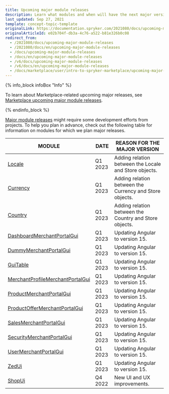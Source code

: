 ```yaml
---
title: Upcoming major module releases
description: Learn what modules and when will have the next major versions release
last_updated: Sep 27, 2021
template: concept-topic-template
originalLink: https://documentation.spryker.com/2021080/docs/upcoming-major-module-releases
originalArticleId: e02b704f-db3a-4c76-a522-b81e326b0c08
redirect_from:
  - /2021080/docs/upcoming-major-module-releases
  - /2021080/docs/en/upcoming-major-module-releases
  - /docs/upcoming-major-module-releases
  - /docs/en/upcoming-major-module-releases
  - /v6/docs/upcoming-major-module-releases
  - /v6/docs/en/upcoming-major-module-releases
  - /docs/marketplace/user/intro-to-spryker-marketplace/upcoming-major-module-releases.html
---
```


{% info_block infoBox "Info" %}

To learn about Marketplace-related upcoming major releases, see [Marketplace upcoming major module releases](/docs/scos/user/intro-to-spryker/spryker-marketplace/upcoming-major-module-releases.html).

{% endinfo_block %}

[Major module releases](/docs/scos/dev/architecture/module-api/semantic-versioning-major-vs.-minor-vs.-patch-release.html) might require some development efforts from projects. To help you plan in advance, check out the following table for information on modules for which we plan major releases.

| MODULE | DATE | REASON FOR THE MAJOR VERSION |
| --- | --- | --- |
| [Locale](https://github.com/spryker/locale) | Q1 2023 | Adding relation between the Locale and Store objects. |
| [Currency](https://github.com/spryker/currency) | Q1 2023 | Adding relation between the Currency and Store objects. |
| [Country](https://github.com/spryker/country) | Q1 2023 | Adding relation between the Country and Store objects. |
| [DashboardMerchantPortalGui](https://github.com/spryker/dashboard-merchant-portal-gui) | Q1 2023 | Updating Angular to version 15. |
| [DummyMerchantPortalGui](https://github.com/spryker/dummy-merchant-portal-gui) | Q1 2023 | Updating Angular to version 15. |
| [GuiTable](https://github.com/spryker/gui-table) | Q1 2023 | Updating Angular to version 15. |
| [MerchantProfileMerchantPortalGui](https://github.com/spryker/merchant-profile-merchant-portal-gui) | Q1 2023 | Updating Angular to version 15. |
| [ProductMerchantPortalGui](https://github.com/spryker/product-merchant-portal-gui) | Q1 2023 | Updating Angular to version 15. |
| [ProductOfferMerchantPortalGui](https://github.com/spryker/product-offer-merchant-portal-gui) | Q1 2023 | Updating Angular to version 15. |
| [SalesMerchantPortalGui](https://github.com/spryker/sales-merchant-portal-gui) | Q1 2023 | Updating Angular to version 15. |
| [SecurityMerchantPortalGui](https://github.com/spryker/security-merchant-portal-gui) | Q1 2023 | Updating Angular to version 15. |
| [UserMerchantPortalGui](https://github.com/spryker/user-merchant-portal-gui) | Q1 2023 | Updating Angular to version 15. |
| [ZedUi](https://github.com/spryker/zed-ui) | Q1 2023 | Updating Angular to version 15. |
| [ShopUi](https://github.com/spryker-shop/shop-ui) | Q4 2022 | New UI and UX improvements. |